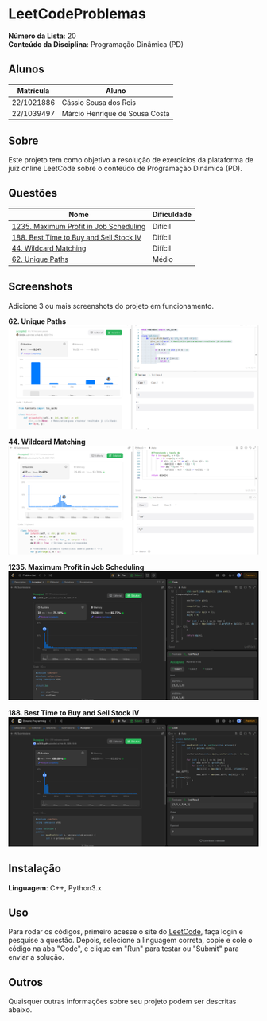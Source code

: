# LeetCodeProblemas

**Número da Lista**: 20<br>
**Conteúdo da Disciplina**: Programação Dinâmica (PD)<br>

## Alunos
| Matrícula  | Aluno                          |
| ---------- | ------------------------------ |
| 22/1021886 | Cássio Sousa dos Reis          |
| 22/1039497 | Márcio Henrique de Sousa Costa |

## Sobre 
Este projeto tem como objetivo a resolução de exercícios da plataforma de juíz online LeetCode sobre o conteúdo de Programação Dinâmica (PD).

## Questões

| Nome                                                                                                                     | Dificuldade |
| ------------------------------------------------------------------------------------------------------------------------ | ----------- |
| [1235. Maximum Profit in Job Scheduling](https://leetcode.com/problems/maximum-profit-in-job-scheduling/description/)    | Difícil     |
| [188. Best Time to Buy and Sell Stock IV](https://leetcode.com/problems/best-time-to-buy-and-sell-stock-iv/description/) | Difícil     |
| [44. Wildcard Matching](https://leetcode.com/problems/wildcard-matching/description/)                                    | Difícil     |
| [62. Unique Paths](https://leetcode.com/problems/unique-paths/description/)                                              | Médio       |


## Screenshots
Adicione 3 ou mais screenshots do projeto em funcionamento.

**62. Unique Paths** 
![imagem1](./screenshots/62.png)

**44. Wildcard Matching** 
![imagem2](./screenshots/44.png)

**1235. Maximum Profit in Job Scheduling**
![imagem3](./screenshots/1235.png)

**188. Best Time to Buy and Sell Stock IV**
![imagem4](./screenshots/188.png)

## Instalação 
**Linguagem**: C++, Python3.x<br>

## Uso 
Para rodar os códigos, primeiro acesse o site do [LeetCode](https://leetcode.com), faça login e pesquise a questão. Depois, selecione a linguagem correta, copie e cole o código na aba "Code", e clique em "Run" para testar ou "Submit" para enviar a solução.

## Outros 
Quaisquer outras informações sobre seu projeto podem ser descritas abaixo.




